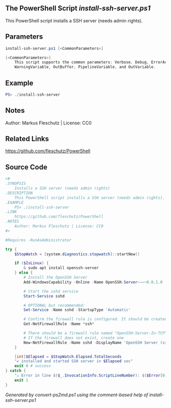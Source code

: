 ## The PowerShell Script *install-ssh-server.ps1*

This PowerShell script installs a SSH server (needs admin rights).

## Parameters
```powershell
install-ssh-server.ps1 [<CommonParameters>]

[<CommonParameters>]
    This script supports the common parameters: Verbose, Debug, ErrorAction, ErrorVariable, WarningAction, 
    WarningVariable, OutBuffer, PipelineVariable, and OutVariable.
```

## Example
```powershell
PS> ./install-ssh-server

```

## Notes
Author: Markus Fleschutz | License: CC0

## Related Links
https://github.com/fleschutz/PowerShell

## Source Code
```powershell
<#
.SYNOPSIS
	Installs a SSH server (needs admin rights)
.DESCRIPTION
	This PowerShell script installs a SSH server (needs admin rights).
.EXAMPLE
	PS> ./install-ssh-server
.LINK
	https://github.com/fleschutz/PowerShell
.NOTES
	Author: Markus Fleschutz | License: CC0
#>

#Requires -RunAsAdministrator

try {
	$StopWatch = [system.diagnostics.stopwatch]::startNew()

	if ($IsLinux) {
		& sudo apt install openssh-server
	} else {
		# Install the OpenSSH Server
		Add-WindowsCapability -Online -Name OpenSSH.Server~~~~0.0.1.0

		# Start the sshd service
		Start-Service sshd

		# OPTIONAL but recommended:
		Set-Service -Name sshd -StartupType 'Automatic'

		# Confirm the firewall rule is configured. It should be created automatically by setup.
		Get-NetFirewallRule -Name *ssh*

		# There should be a firewall rule named "OpenSSH-Server-In-TCP", which should be enabled
		# If the firewall does not exist, create one
		New-NetFirewallRule -Name sshd -DisplayName 'OpenSSH Server (sshd)' -Enabled True -Direction Inbound -Protocol TCP -Action Allow -LocalPort 22
	}

	[int]$Elapsed = $StopWatch.Elapsed.TotalSeconds
	"✔️ installed and started SSH server in $Elapsed sec"
	exit 0 # success
} catch {
	"⚠️ Error in line $($_.InvocationInfo.ScriptLineNumber): $($Error[0])"
	exit 1
}
```

*Generated by convert-ps2md.ps1 using the comment-based help of install-ssh-server.ps1*
